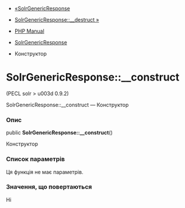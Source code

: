 - [«SolrGenericResponse](class.solrgenericresponse.md)
- [SolrGenericResponse::\_\_destruct
»](solrgenericresponse.destruct.md)

- [PHP Manual](index.md)
- [SolrGenericResponse](class.solrgenericresponse.md)
- Конструктор

# SolrGenericResponse::\_\_construct

(PECL solr \> u003d 0.9.2)

SolrGenericResponse::\_\_construct — Конструктор

### Опис

public **SolrGenericResponse::\_\_construct**()

Конструктор

### Список параметрів

Ця функція не має параметрів.

### Значення, що повертаються

Ні
